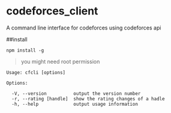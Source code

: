 # codeforces_client
A command line interface for codeforces using codeforces api

##install
```
npm install -g
```
>you might need root permission

```
Usage: cfcli [options]

Options:

  -V, --version          output the version number
  -r, --rating [handle]  show the rating changes of a hadle
  -h, --help             output usage information
```
